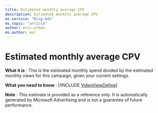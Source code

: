 ```yaml
---
title: Estimated monthly average CPV
description: Estimated monthly average CPV
ms.service: "Bing-Ads"
ms.topic: "article"
author: eric-urban
ms.author: eur
---
```


# Estimated monthly average CPV

**What it is** : This is the estimated monthly spend divided by the estimated monthly views for this campaign, given your current settings.

**What you need to know** : [!INCLUDE [VideoViewDefine](../includes/VideoViewDefine.md)]

**Note** : This estimate is provided as a reference only. It is automatically generated by Microsoft Advertising and is not a guarantee of future performance.



